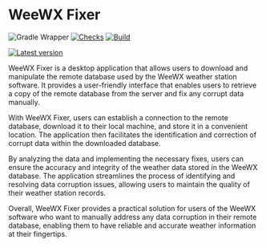 # WeeWX Fixer
![Gradle Wrapper](https://img.shields.io/github/actions/workflow/status/ArnyminerZ/WeeWX-Fixer/gradle-wrapper.yml?label=Gradle%20Wrapper&style=for-the-badge)
[![Checks](https://img.shields.io/github/actions/workflow/status/ArnyminerZ/WeeWX-Fixer/qodana-inspect.yml?label=Code%20Inspection&style=for-the-badge)](https://github.com/ArnyminerZ/WeeWX-Fixer/actions/workflows/qodana-inspect.yml)
[![Build](https://img.shields.io/github/actions/workflow/status/ArnyminerZ/WeeWX-Fixer/build.yml?style=for-the-badge)](https://github.com/ArnyminerZ/WeeWX-Fixer/actions/workflows/build.yml)

[![Latest version](https://img.shields.io/github/v/release/ArnyminerZ/WeeWX-Fixer?style=for-the-badge)](https://github.com/ArnyminerZ/WeeWX-Fixer/releases/latest)

WeeWX Fixer is a desktop application that allows users to download and manipulate the remote database used by the WeeWX weather station software. It provides a user-friendly interface that enables users to retrieve a copy of the remote database from the server and fix any corrupt data manually.

With WeeWX Fixer, users can establish a connection to the remote database, download it to their local machine, and store it in a convenient location. The application then facilitates the identification and correction of corrupt data within the downloaded database.

By analyzing the data and implementing the necessary fixes, users can ensure the accuracy and integrity of the weather data stored in the WeeWX database. The application streamlines the process of identifying and resolving data corruption issues, allowing users to maintain the quality of their weather station records.

Overall, WeeWX Fixer provides a practical solution for users of the WeeWX software who want to manually address any data corruption in their remote database, enabling them to have reliable and accurate weather information at their fingertips.
